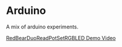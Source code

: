 # Arduino
A mix of arduino experiments.

[RedBearDuoReadPotSetRGBLED Demo Video](https://www.youtube.com/watch?v=HilTAdFhRAQ)

